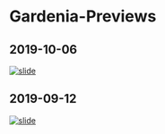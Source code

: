 # Gardenia-Previews
## 2019-10-06
[![slide](https://img.youtube.com/vi/MKM18IDamlU/0.jpg)](https://youtu.be/MKM18IDamlU)

## 2019-09-12
[![slide](https://img.youtube.com/vi/j4wtSjwIoLg/0.jpg)](https://youtu.be/j4wtSjwIoLg)
